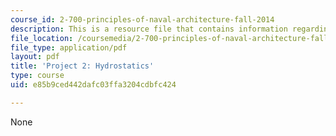 ```yaml
---
course_id: 2-700-principles-of-naval-architecture-fall-2014
description: This is a resource file that contains information regarding hydrostatics.
file_location: /coursemedia/2-700-principles-of-naval-architecture-fall-2014/e85b9ced442dafc03ffa3204cdbfc424_MIT2_700F14_project_2.pdf
file_type: application/pdf
layout: pdf
title: 'Project 2: Hydrostatics'
type: course
uid: e85b9ced442dafc03ffa3204cdbfc424

---
```

None